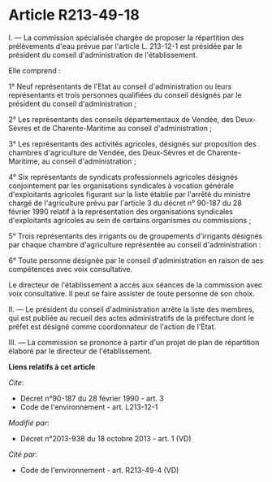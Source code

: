 # Article R213-49-18

I. ― La commission spécialisée chargée de proposer la répartition des prélèvements d'eau prévue par l'article L. 213-12-1 est
présidée par le président du conseil d'administration de l'établissement. 

Elle comprend : 

1° Neuf représentants de l'Etat au conseil d'administration ou leurs représentants et trois personnes qualifiées du conseil
désignés par le président du conseil d'administration ;

2° Les représentants des conseils départementaux de Vendée, des Deux-Sèvres et de Charente-Maritime au conseil
d'administration ; 

3° Les représentants des activités agricoles, désignés sur proposition des chambres d'agriculture de Vendée, des Deux-Sèvres
et de Charente-Maritime, au conseil d'administration ; 

4° Six représentants de syndicats professionnels agricoles désignés conjointement par les organisations syndicales à vocation
générale d'exploitants agricoles figurant sur la liste établie par l'arrêté du ministre chargé de l'agriculture prévu par
l'article 3 du décret n° 90-187 du 28 février 1990 relatif à la représentation des organisations syndicales d'exploitants
agricoles au sein de certains organismes ou commissions ; 

5° Trois représentants des irrigants ou de groupements d'irrigants désignés par chaque chambre d'agriculture représentée au
conseil d'administration :

6° Toute personne désignée par le conseil d'administration en raison de ses compétences avec voix consultative. 

Le directeur de l'établissement a accès aux séances de la commission avec voix consultative. Il peut se faire assister de
toute personne de son choix. 

II. ― Le président du conseil d'administration arrête la liste des membres, qui est publiée au recueil des actes
administratifs de la préfecture dont le préfet est désigné comme coordonnateur de l'action de l'Etat. 

III. ― La commission se prononce à partir d'un projet de plan de répartition élaboré par le directeur de l'établissement.

**Liens relatifs à cet article**

_Cite_:

  - Décret n°90-187 du 28 février 1990 - art. 3
  - Code de l'environnement - art. L213-12-1

_Modifié par_:

  - Décret n°2013-938 du 18 octobre 2013 - art. 1 (VD)

_Cité par_:

  - Code de l'environnement - art. R213-49-4 (VD)
